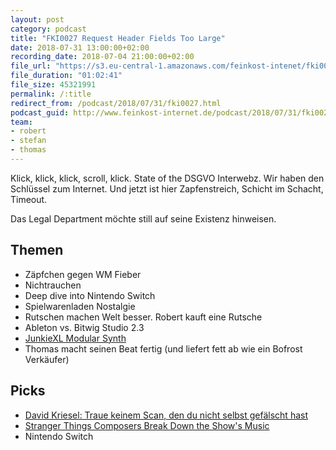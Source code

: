 ```yaml
---
layout: post
category: podcast
title: "FKI0027 Request Header Fields Too Large"
date: 2018-07-31 13:00:00+02:00
recording_date: 2018-07-04 21:00:00+02:00
file_url: "https://s3.eu-central-1.amazonaws.com/feinkost-intenet/fki0027.mp3"
file_duration: "01:02:41"
file_size: 45321991
permalink: /:title
redirect_from: /podcast/2018/07/31/fki0027.html
podcast_guid: http://www.feinkost-internet.de/podcast/2018/07/31/fki0027.html
team:
- robert
- stefan
- thomas
---
```


Klick, klick, klick, scroll, klick. State of the DSGVO Interwebz. Wir haben den Schlüssel zum Internet. Und jetzt ist hier Zapfenstreich, Schicht im Schacht, Timeout. 

Das Legal Department möchte still auf seine Existenz hinweisen.

## Themen

- Zäpfchen gegen WM Fieber
- Nichtrauchen
- Deep dive into Nintendo Switch
- Spielwarenladen Nostalgie 
- Rutschen machen Welt besser. Robert kauft eine Rutsche
- Ableton vs. Bitwig Studio 2.3
- [JunkieXL Modular Synth](https://www.youtube.com/watch?v=cudr9Y9lEMI)
- Thomas macht seinen Beat fertig (und liefert fett ab wie ein Bofrost Verkäufer)

## Picks
- [David Kriesel: Traue keinem Scan, den du nicht selbst gefälscht hast](https://www.youtube.com/watch?v=7FeqF1-Z1g0)
- [Stranger Things Composers Break Down the Show's Music](https://www.youtube.com/watch?v=lIrBQim8dzk&start_radio=1&list=RDlIrBQim8dzk)
- Nintendo Switch
